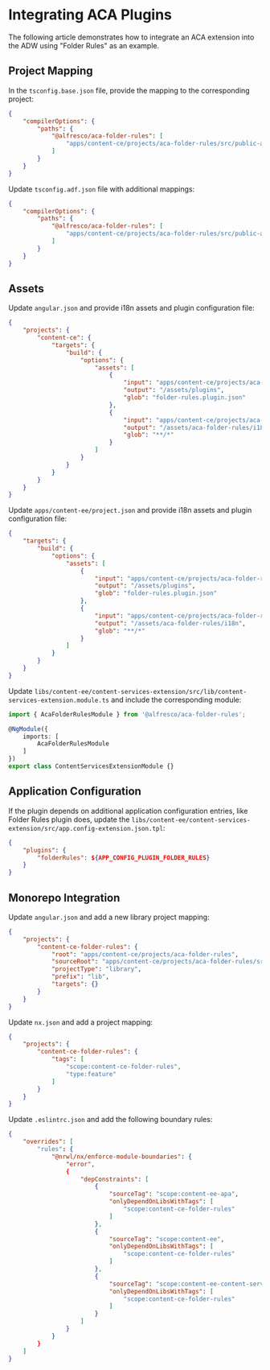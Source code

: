 # Integrating ACA Plugins

The following article demonstrates how to integrate an ACA extension into the ADW using "Folder Rules" as an example.

## Project Mapping

In the `tsconfig.base.json` file, provide the mapping to the corresponding project:

```json
{
    "compilerOptions": {
        "paths": {
            "@alfresco/aca-folder-rules": [
                "apps/content-ce/projects/aca-folder-rules/src/public-api"
            ]
        }
    }
}
```

Update `tsconfig.adf.json` file with additional mappings:

```json
{
    "compilerOptions": {
        "paths": {
            "@alfresco/aca-folder-rules": [
                "apps/content-ce/projects/aca-folder-rules/src/public-api"
            ]
        }
    }
}
```

## Assets

Update `angular.json` and provide i18n assets and plugin configuration file:

```json
{
    "projects": {
        "content-ce": {
            "targets": {
                "build": {
                    "options": {
                        "assets": [
                            {
                                "input": "apps/content-ce/projects/aca-folder-rules/assets",
                                "output": "/assets/plugins",
                                "glob": "folder-rules.plugin.json"
                            },
                            {
                                "input": "apps/content-ce/projects/aca-folder-rules/assets/i18n",
                                "output": "/assets/aca-folder-rules/i18n",
                                "glob": "**/*"
                            }
                        ]
                    }
                }
            }
        }
    }
}
```

Update `apps/content-ee/project.json` and provide i18n assets and plugin configuration file:

```json
{
    "targets": {
        "build": {
            "options": {
                "assets": [
                    {
                        "input": "apps/content-ce/projects/aca-folder-rules/assets",
                        "output": "/assets/plugins",
                        "glob": "folder-rules.plugin.json"
                    },
                    {
                        "input": "apps/content-ce/projects/aca-folder-rules/assets/i18n",
                        "output": "/assets/aca-folder-rules/i18n",
                        "glob": "**/*"
                    }
                ]
            }
        }
    }
}
```

Update `libs/content-ee/content-services-extension/src/lib/content-services-extension.module.ts` and include the corresponding module:

```ts
import { AcaFolderRulesModule } from '@alfresco/aca-folder-rules';

@NgModule({
    imports: [
        AcaFolderRulesModule
    ]
})
export class ContentServicesExtensionModule {}
```

## Application Configuration

If the plugin depends on additional application configuration entries, like Folder Rules plugin does, update the 
`libs/content-ee/content-services-extension/src/app.config-extension.json.tpl`:

```json
{
    "plugins": {
        "folderRules": ${APP_CONFIG_PLUGIN_FOLDER_RULES}
    }
}
```

## Monorepo Integration

Update `angular.json` and add a new library project mapping:

```json
{
    "projects": {
        "content-ce-folder-rules": {
            "root": "apps/content-ce/projects/aca-folder-rules",
            "sourceRoot": "apps/content-ce/projects/aca-folder-rules/src",
            "projectType": "library",
            "prefix": "lib",
            "targets": {}
        }
    }
}
```

Update `nx.json` and add a project mapping:

```json
{
    "projects": {
        "content-ce-folder-rules": {
            "tags": [
                "scope:content-ce-folder-rules",
                "type:feature"
            ]
        }
    }
}
```

Update `.eslintrc.json` and add the following boundary rules:

```json
{
    "overrides": [
        "rules": {
            "@nrwl/nx/enforce-module-boundaries": {
                "error",
                {
                    "depConstraints": [
                        {
                            "sourceTag": "scope:content-ee-apa",
                            "onlyDependOnLibsWithTags": [
                                "scope:content-ce-folder-rules"
                            ]
                        },
                        {
                            "sourceTag": "scope:content-ee",
                            "onlyDependOnLibsWithTags": [
                                "scope:content-ce-folder-rules"
                            ]
                        },
                        {
                            "sourceTag": "scope:content-ee-content-services-extension",
                            "onlyDependOnLibsWithTags": [
                                "scope:content-ce-folder-rules"
                            ]
                        }
                    ]
                }
            }
        }
    ]
}
```
